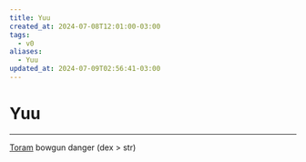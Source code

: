 ```yaml
---
title: Yuu
created_at: 2024-07-08T12:01:00-03:00
tags:
  - v0
aliases:
  - Yuu
updated_at: 2024-07-09T02:56:41-03:00
---
```

# Yuu
---
[Toram](_draft/2024/07/2024-07-06-Toram.md)
bowgun danger (dex > str)